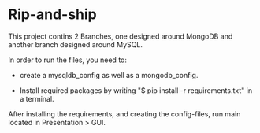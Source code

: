 # Rip-and-ship


This project contins 2 Branches, one designed around MongoDB and another branch designed around MySQL.

In order to run the files, you need to:
 - create a mysqldb_config as well as a mongodb_config.


 - Install required packages by writing 
"$ pip install -r requirements.txt" in a terminal.


After installing the requirements, and creating the config-files, run main located in Presentation > GUI.

